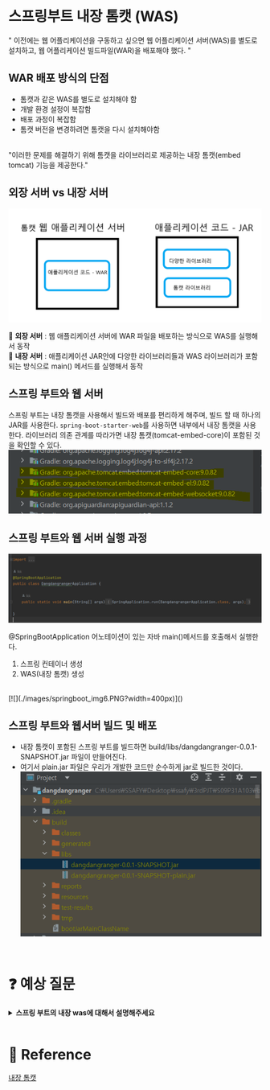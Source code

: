 # 스프링부트 내장 톰캣 (WAS)  
  
" 이전에는 웹 어플리케이션을 구동하고 싶으면 웹 어플리케이션 서버(WAS)를 별도로 설치하고, 웹 어플리케이션 빌드파일(WAR)을 배포해야 했다. "  
  

## WAR 배포 방식의 단점
- 톰캣과 같은 WAS를 별도로 설치해야 함
- 개발 환경 설정이 복잡함
- 배포 과정이 복잡함
- 톰캣 버전을 변경하려면 톰캣을 다시 설치해야함  

<br/>
"이러한 문제를 해결하기 위해 톰캣을 라이브러리로 제공하는 내장 톰캣(embed tomcat) 기능을 제공한다."  
<br/>
  
## 외장 서버 vs 내장 서버
[![](./images/springboot_img3.PNG?width=400px)]()  
  
🎈 **외장 서버** : 웹 애플리케이션 서버에 WAR 파일을 배포하는 방식으로 WAS를 실행해서 동작  
🎈 **내장 서버** : 애플리케이션 JAR안에 다양한 라이브러리들과 WAS 라이브러리가 포함되는 방식으로 main() 메서드를 실행해서 동작  
  

## 스프링 부트와 웹 서버
스프링 부트는 내장 톰캣을 사용해서 빌드와 배포를 편리하게 해주며, 빌드 할 때 하나의 JAR를 사용한다. `spring-boot-starter-web`를 사용하면 내부에서 내장 톰캣을 사용한다. 라이브러리 의존 관계를 따라가면 내장 톰캣(tomcat-embed-core)이 포함된 것을 확인할 수 있다.  
[![](./images/springboot_img4.PNG?width=400px)]()  
  
## 스프링 부트와 웹 서버 실행 과정
[![](./images/springboot_img5.PNG?width=400px)]()  
  
@SpringBootApplication 어노테이션이 있는 자바 main()메서드를 호출해서 실행한다.  
1. 스프링 컨테이너 생성
2. WAS(내장 톰캣) 생성  
<br/>
[![](./images/springboot_img6.PNG?width=400px)]() 

## 스프링 부트와 웹서버 빌드 및 배포
- 내장 톰캣이 포함된 스프링 부트를 빌드하면 build/libs/dangdangranger-0.0.1-SNAPSHOT.jar 파일이 만들어진다.
- 여기서 plain.jar 파일은 우리가 개발한 코드만 순수하게 jar로 빌드한 것이다.
[![](./images/springboot_img7.PNG?width=400px)]()  

<br/>

# :question: 예상 질문
<details>
  <summary><b>스프링 부트의 내장 was에 대해서 설명해주세요</b></summary>
  <div markdown="1">
  설명해보쇼.
  </div>
</details>
<br>

# :newspaper: Reference
[내장 톰캣](https://hanseom.tistory.com/331)